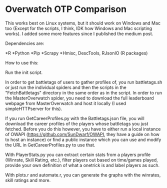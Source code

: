 # Overwatch OTP Comparison

This works best on Linux systems, but it should work on Windows and Mac too (Except for the scripts, I think, IDK how Windows and Mac scripting works). I added some more features since I published the medium post.

Dependencies are:

*R
*Python
*Pip
*Scrapy
*Hmisc, DescTools, RJsonIO (R packages)

How to use this:

Run the init script.

In order to get battletags of users to gather profiles of, you run battletags.sh or just run the individual spiders and then the scripts in the "FetchBattletags" directory in the same order as in the script. In order to run the MasterOverwatch spider, you need to download the full leaderboard webpage from MasterOverwatch and host it locally (I used simpleHTTPserver for this).

If you run GetCareerProfiles.py with the Battletags.json file, you will download the career profiles of the players whose battletags you just fetched. Before you do this however, you have to either run a local instance of OWAPI (https://github.com/SunDwarf/OWAPI, they have a guide on how to host an instance) or find a public instance which you can use and modify the URL in GetCareerProfiles.py to use that.

With PlayerStats.py you can extract certain stats from a players profile (Winrate, Skill Rating, etc.), filter players out based on time/games played, provide your own definition of what a onetrick is and label players as such.

With plots.r and automate.r, you can generate the graphs with the winrates, skill ratings and more.
